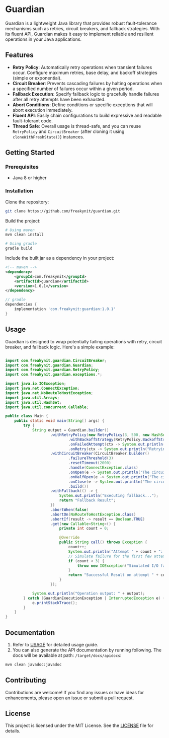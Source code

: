 
# Guardian

Guardian is a lightweight Java library that provides robust fault-tolerance mechanisms such as retries, circuit breakers, and fallback strategies. With its fluent API, Guardian makes it easy to implement reliable and resilient operations in your Java applications.

## Features

- **Retry Policy**: Automatically retry operations when transient failures occur. Configure maximum retries, base delay, and backoff strategies (simple or exponential).
- **Circuit Breaker**: Prevents cascading failures by halting operations when a specified number of failures occur within a given period.
- **Fallback Execution**: Specify fallback logic to gracefully handle failures after all retry attempts have been exhausted.
- **Abort Conditions**: Define conditions or specific exceptions that will abort execution immediately.
- **Fluent API**: Easily chain configurations to build expressive and readable fault-tolerant code.
- **Thread Safe**: Overall usage is thread-safe, and you can reuse `RetryPolicy` and `CircuitBreaker` (after cloning it using `cloneWithFreshState()`) instances.

## Getting Started

### Prerequisites

- Java 8 or higher

### Installation

Clone the repository:

```bash
git clone https://github.com/freakynit/guardian.git
```

Build the project:

```bash
# Using maven
mvn clean install

# Using gradle
gradle build
```

Include the built jar as a dependency in your project:

```xml
<!-- maven -->
<dependency>
    <groupId>com.freakynit</groupId>
    <artifactId>guardian</artifactId>
    <version>1.0.1</version>
</dependency>
```

```groovy
// gradle
dependencies {
    implementation 'com.freakynit:guardian:1.0.1'
}
```

## Usage

Guardian is designed to wrap potentially failing operations with retry, circuit breaker, and fallback logic. Here's a simple example:

```java

import com.freakynit.guardian.CircuitBreaker;
import com.freakynit.guardian.Guardian;
import com.freakynit.guardian.RetryPolicy;
import com.freakynit.guardian.exceptions.*;

import java.io.IOException;
import java.net.ConnectException;
import java.net.NoRouteToHostException;
import java.util.Arrays;
import java.util.HashSet;
import java.util.concurrent.Callable;

public class Main {
    public static void main(String[] args) {
        try {
            String output = Guardian.builder()
                    .withRetryPolicy(new RetryPolicy(3, 500, new HashSet<>(Arrays.asList(IOException.class)))
                            .withBackoffStrategy(RetryPolicy.BackoffStrategy.EXPONENTIAL, 2.0)
                            .onFailedAttempt(ctx -> System.out.println("Failed attempt #" + ctx.getAttemptNumber()))
                            .onRetry(ctx -> System.out.println("Retrying after " + ctx.getDelay() + "ms")))
                    .withCircuitBreaker(CircuitBreaker.builder()
                            .failureThreshold(3)
                            .resetTimeout(2000)
                            .handle(ConnectException.class)
                            .onOpen(e -> System.out.println("The circuit breaker was opened"))
                            .onHalfOpen(e -> System.out.println("The circuit breaker was half-opened"))
                            .onClose(e -> System.out.println("The circuit breaker was closed"))
                            .build())
                    .withFallback(() -> {
                        System.out.println("Executing fallback...");
                        return "Fallback Result";
                    })
                    .abortWhen(false)
                    .abortOn(NoRouteToHostException.class)
                    .abortIf(result -> result == Boolean.TRUE)
                    .get(new Callable<String>() {
                        private int count = 0;

                        @Override
                        public String call() throws Exception {
                            count++;
                            System.out.println("Attempt " + count + ": Executing risky operation...");
                            // Simulate failure for the first few attempts.
                            if (count < 3) {
                                throw new IOException("Simulated I/O failure.");
                            }
                            return "Successful Result on attempt " + count;
                        }
                    });

            System.out.println("Operation output: " + output);
        } catch (GuardianExecutionException | InterruptedException e) {
            e.printStackTrace();
        }
    }
}
```

## Documentation
1. Refer to [USAGE](USAGE.md) for detailed usage guide.
2. You can also generate the API documentation by running following. The docs will be available at path: `/target/docs/apidocs`:
```bash
mvn clean javadoc:javadoc
```

## Contributing

Contributions are welcome! If you find any issues or have ideas for enhancements, please open an issue or submit a pull request.

## License

This project is licensed under the MIT License. See the [LICENSE](LICENSE) file for details.
